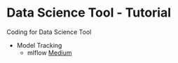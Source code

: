 # Data Science Tool - Tutorial
Coding for Data Science Tool
- Model Tracking
	- mlflow [Medium](https://medium.com/@makcedward/model-tracking-tools-for-data-science-mlflow-51b681f8452e)